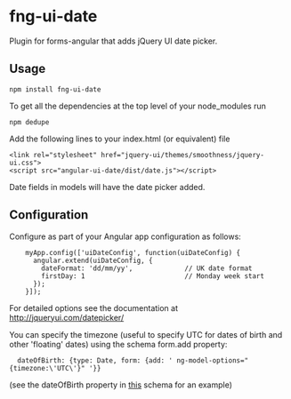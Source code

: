 # fng-ui-date

Plugin for forms-angular that adds jQuery UI date picker.

## Usage

    npm install fng-ui-date

To get all the dependencies at the top level of your node_modules run

    npm dedupe

Add the following lines to your index.html (or equivalent) file

    <link rel="stylesheet" href="jquery-ui/themes/smoothness/jquery-ui.css">
    <script src="angular-ui-date/dist/date.js"></script>
    
Date fields in models will have the date picker added.
    
## Configuration

Configure as part of your Angular app configuration as follows:

```
    myApp.config(['uiDateConfig', function(uiDateConfig) {
      angular.extend(uiDateConfig, {
        dateFormat: 'dd/mm/yy',             // UK date format
        firstDay: 1                         // Monday week start
      });
    }]);
```    

For detailed options see the documentation at http://jqueryui.com/datepicker/

You can specify the timezone (useful to specify UTC for dates of birth and other 'floating' dates) using the schema form.add property:
```
  dateOfBirth: {type: Date, form: {add: ' ng-model-options="{timezone:\'UTC\'}" '}}  

```
(see the dateOfBirth property in [this](https://www.forms-angular.org/models/b_enhanced_schema.js) schema for an example)


